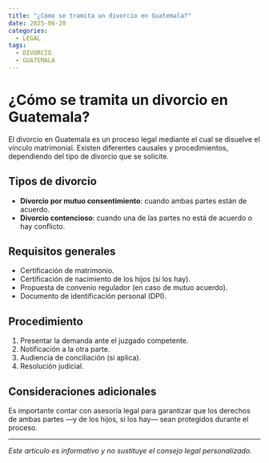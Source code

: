 ```yaml
---
title: "¿Cómo se tramita un divorcio en Guatemala?"
date: 2025-06-20
categories:
  - LEGAL
tags:
  - DIVORCIO
  - GUATEMALA
---
```

# ¿Cómo se tramita un divorcio en Guatemala?

El divorcio en Guatemala es un proceso legal mediante el cual se disuelve el vínculo matrimonial. Existen diferentes causales y procedimientos, dependiendo del tipo de divorcio que se solicite.

## Tipos de divorcio

- **Divorcio por mutuo consentimiento**: cuando ambas partes están de acuerdo.
- **Divorcio contencioso**: cuando una de las partes no está de acuerdo o hay conflicto.

## Requisitos generales

- Certificación de matrimonio.
- Certificación de nacimiento de los hijos (si los hay).
- Propuesta de convenio regulador (en caso de mutuo acuerdo).
- Documento de identificación personal (DPI).

## Procedimiento

1. Presentar la demanda ante el juzgado competente.
2. Notificación a la otra parte.
3. Audiencia de conciliación (si aplica).
4. Resolución judicial.

## Consideraciones adicionales

Es importante contar con asesoría legal para garantizar que los derechos de ambas partes —y de los hijos, si los hay— sean protegidos durante el proceso.

---

*Este artículo es informativo y no sustituye el consejo legal personalizado.*
